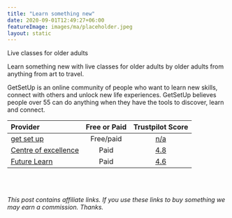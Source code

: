 ```yaml
---
title: "Learn something new"
date: 2020-09-01T12:49:27+06:00
featureImage: images/ma/placeholder.jpeg
layout: static
---
```


Live classes for older adults

Learn something new with live classes for older adults by older adults from anything from art to travel.

GetSetUp is an online community of people who want to learn new skills, connect with others and unlock new life experiences. GetSetUp believes people over 55 can do anything when they have the tools to discover, learn and connect.

| Provider      | Free or Paid  |  Trustpilot Score  |
| :-----------          | :--------------:      |  :--------------:         |
| [get set up](https://www.getsetup.io/) | Free/paid | [n/a](n/a) | 
| [Centre of excellence](https://www.centreofexcellence.com/) | Paid | [4.8](https://uk.trustpilot.com/review/www.centreofexcellence.com) | 
| [Future Learn](https://www.futurelearn.com/) | Paid | [4.6](https://www.trustpilot.com/review/www.futurelearn.com) | 
  

<br/><br/>

*This post contains affiliate links. If you use these links to buy something we may
earn a commission. Thanks.*






